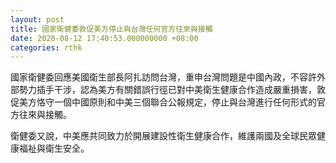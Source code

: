 ```yaml
---
layout: post
title: 國家衛健委敦促美方停止與台灣任何官方往來與接觸
date: 2020-08-12 17:40:53.000000000 +08:00
categories: rthk
---
```


國家衛健委回應美國衛生部長阿扎訪問台灣，重申台灣問題是中國內政，不容許外部勢力插手干涉，認為美方有關錯誤行徑已對中美衛生健康合作造成嚴重損害，敦促美方恪守一個中國原則和中美三個聯合公報規定，停止與台灣進行任何形式的官方往來與接觸。

衛健委又說，中美應共同致力於開展建設性衛生健康合作，維護兩國及全球民眾健康福祉與衛生安全。
